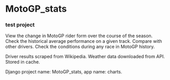 # MotoGP_stats
### test project

View the change in MotoGP rider form over the course of the season. Check the historical average performance on a given track. Compare with other drivers. Check the conditions during any race in MotoGP history.

Driver results scraped from Wikipedia. Weather data downloaded from API. Stored in cache.

Django project name: MotoGP_stats, app name: charts.